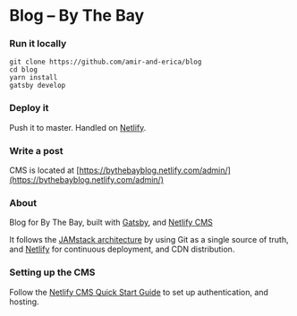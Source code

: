 # Blog – By The Bay

### Run it locally
```
git clone https://github.com/amir-and-erica/blog
cd blog
yarn install
gatsby develop
```

### Deploy it
Push it to master. Handled on [Netlify](https://www.netlify.com).

### Write a post
CMS is located at [https://bythebayblog.netlify.com/admin/](https://bythebayblog.netlify.com/admin/)

### About
Blog for By The Bay, built with [Gatsby](https://www.gatsbyjs.org/), and [Netlify CMS](https://www.netlifycms.org)

It follows the [JAMstack architecture](https://jamstack.org) by using Git as a single source of truth, and [Netlify](https://www.netlify.com) for continuous deployment, and CDN distribution.

### Setting up the CMS
Follow the [Netlify CMS Quick Start Guide](https://www.netlifycms.org/docs/quick-start/#authentication) to set up authentication, and hosting.
